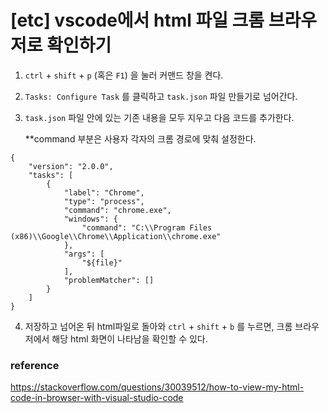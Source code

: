 # [etc] vscode에서 html 파일 크롬 브라우저로 확인하기	

1. `ctrl` + `shift` + `p` (혹은 `F1`) 을 눌러 커맨드 창을 켠다. 
2. `Tasks: Configure Task` 를 클릭하고 `task.json` 파일 만들기로 넘어간다. 

3. ```task.json``` 파일 안에 있는 기존 내용을 모두 지우고 다음 코드를 추가한다.

   **command 부분은 사용자 각자의 크롬 경로에 맞춰 설정한다. 

```
{
    "version": "2.0.0",
    "tasks": [
        {
            "label": "Chrome",
            "type": "process",
            "command": "chrome.exe",
            "windows": {
                "command": "C:\\Program Files (x86)\\Google\\Chrome\\Application\\chrome.exe"
            },
            "args": [
                "${file}"
            ],
            "problemMatcher": []
        }
    ]
}
```

4. 저장하고 넘어온 뒤 html파일로 돌아와 `ctrl` + `shift` + `b` 를 누르면, 크롬 브라우저에서 해당 html 화면이 나타남을 확인할 수 있다.



### reference

https://stackoverflow.com/questions/30039512/how-to-view-my-html-code-in-browser-with-visual-studio-code